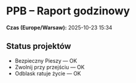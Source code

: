 # PPB – Raport godzinowy
**Czas (Europe/Warsaw):** 2025-10-23 15:34

## Status projektów
- Bezpieczny Pieszy — OK
- Zwolnij przy przejściu — OK
- Odblask ratuje życie — OK

